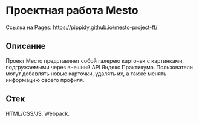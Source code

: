 # Проектная работа Mesto
Ссылка на Pages: https://pippidy.github.io/mesto-project-ff/

## Описание
Проект Место представляет собой галерею карточек с картинками, подгружаемыми через внешний API Яндекс Практикума. Пользователи могут добавлять новые карточки, удалять их, а также менять информацию своего профиля.

## Стек
HTML/CSS/JS, Webpack.